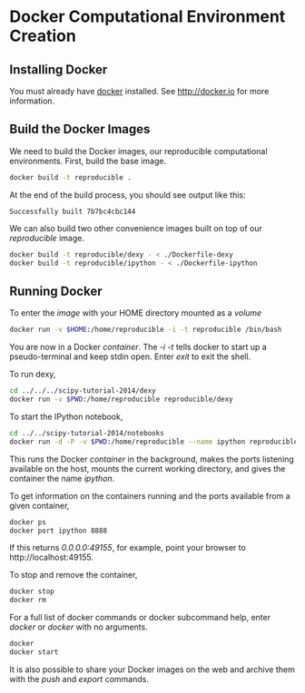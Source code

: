 Docker Computational Environment Creation
=========================================

Installing Docker
-----------------

You must already have [docker](http://docker.io) installed. See http://docker.io for more information.

Build the Docker Images
-----------------------

We need to build the Docker images, our reproducible computational
environments.  First, build the base image.

```bash
docker build -t reproducible .
```

At the end of the build process, you should see output like this:

```
Successfully built 7b7bc4cbc144
```

We can also build two other convenience images built on top of our
*reproducible* image.

```bash
docker build -t reproducible/dexy - < ./Dockerfile-dexy
docker build -t reproducible/ipython - < ./Dockerfile-ipython
```


Running Docker
--------------

To enter the *image* with your HOME directory mounted as a *volume*

```bash
docker run -v $HOME:/home/reproducible -i -t reproducible /bin/bash
```

You are now in a Docker *container*. The *-i -t* tells docker to
start up a pseudo-terminal and keep stdin open. Enter *exit* to
exit the shell.

To run dexy,

```bash
cd ../../../scipy-tutorial-2014/dexy
docker run -v $PWD:/home/reproducible reproducible/dexy
```

To start the IPython notebook,

```bash
cd ../../scipy-tutorial-2014/notebooks
docker run -d -P -v $PWD:/home/reproducible --name ipython reproducible/ipython
```

This runs the Docker *container* in the background, makes the ports listening
available on the host, mounts the current working directory, and gives the
container the name *ipython*.

To get information on the containers running and the ports available from a
given container,

```bash
docker ps
docker port ipython 8888
```

If this returns *0.0.0.0:49155*, for example, point your browser to
http://localhost:49155.

To stop and remove the container,
```bash
docker stop
docker rm
```

For a full list of docker commands or docker subcommand help, enter *docker*
or *docker <subcommand>* with no arguments.

```bash
docker
docker start
```

It is also possible to share your Docker images on the web and archive them
with the *push* and *export* commands.
